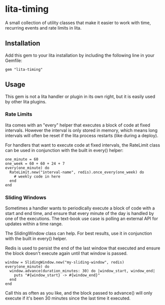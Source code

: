 # lita-timing

A small collection of utility classes that make it easier to work with time, recurring
events and rate limits in lita.

## Installation

Add this gem to your lita installation by including the following line in your Gemfile:

    gem "lita-timing"

## Usage

This gem is not a lita handler or plugin in its own right, but it is easily used
by other lita plugins.

### Rate Limits

lita comes with an "every" helper that executes a block of code at fixed
intervals. However the interval is only stored in memory, which means
long intervals will often be reset if the lita process restarts (like
during a deploy).

For handlers that want to execute code at fixed intervals, the RateLimit
class can be used in conjunction with the built in every() helper:

    one_minute = 60
    one_week = 60 + 60 + 24 + 7
    every(one_minute) do
      RateLimit.new("interval-name", redis).once_every(one_week) do
        # weekly code in here
      end
    end

### Sliding Windows

Sometimes a handler wants to periodically execute a block of code with a start
and end time, and ensure that every minute of the day is handled by one of the
executions. The text-book use case is polling an external API for updates within
a time range.

The SlidingWindow class can help. For best results, use it in conjunction with the 
built in every() helper.

Redis is used to persist the end of the last window that executed and ensure the
block doesn't execute again until that window is passed.

    window = SlidingWindow.new("my-sliding-window", redis)
    every(one_minute) do
      window.advance(duration_minutes: 30) do |window_start, window_end|
        puts "#{window_start} -> #{window_end}"
      end
    end

Call this as often as you like, and the block passed to advance() will
only execute if it's been 30 minutes since the last time it executed.
